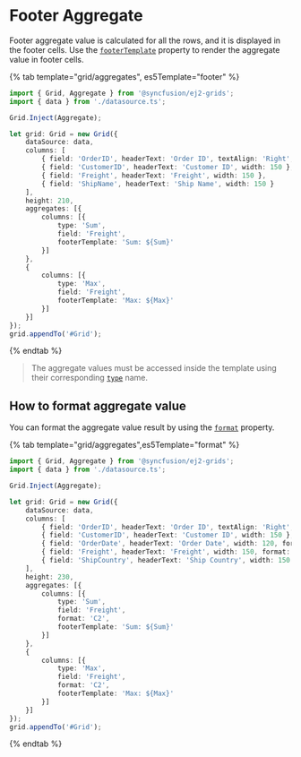# Footer Aggregate

Footer aggregate value is calculated for all the rows, and it is displayed in the footer cells. Use the [`footerTemplate`](../../api/grid/aggregateColumn/#footertemplate) property to render the aggregate value in footer cells.

{% tab template="grid/aggregates", es5Template="footer" %}

```typescript
import { Grid, Aggregate } from '@syncfusion/ej2-grids';
import { data } from './datasource.ts';

Grid.Inject(Aggregate);

let grid: Grid = new Grid({
    dataSource: data,
    columns: [
        { field: 'OrderID', headerText: 'Order ID', textAlign: 'Right', width: 120 },
        { field: 'CustomerID', headerText: 'Customer ID', width: 150 },
        { field: 'Freight', headerText: 'Freight', width: 150 },
        { field: 'ShipName', headerText: 'Ship Name', width: 150 }
    ],
    height: 210,
    aggregates: [{
        columns: [{
            type: 'Sum',
            field: 'Freight',
            footerTemplate: 'Sum: ${Sum}'
        }]
    },
    {
        columns: [{
            type: 'Max',
            field: 'Freight',
            footerTemplate: 'Max: ${Max}'
        }]
    }]
});
grid.appendTo('#Grid');

```

{% endtab %}

> The aggregate values must be accessed inside the template using their corresponding [`type`](../../api/grid/aggregateColumn/#type) name.

## How to format aggregate value

You can format the aggregate value result by using the [`format`](../../api/grid/aggregateColumn/#format) property.

{% tab template="grid/aggregates",es5Template="format" %}

```typescript
import { Grid, Aggregate } from '@syncfusion/ej2-grids';
import { data } from './datasource.ts';

Grid.Inject(Aggregate);

let grid: Grid = new Grid({
    dataSource: data,
    columns: [
        { field: 'OrderID', headerText: 'Order ID', textAlign: 'Right', width: 120 },
        { field: 'CustomerID', headerText: 'Customer ID', width: 150 },
        { field: 'OrderDate', headerText: 'Order Date', width: 120, format: 'yMd' },
        { field: 'Freight', headerText: 'Freight', width: 150, format: 'C2' },
        { field: 'ShipCountry', headerText: 'Ship Country', width: 150 }
    ],
    height: 230,
    aggregates: [{
        columns: [{
            type: 'Sum',
            field: 'Freight',
            format: 'C2',
            footerTemplate: 'Sum: ${Sum}'
        }]
    },
    {
        columns: [{
            type: 'Max',
            field: 'Freight',
            format: 'C2',
            footerTemplate: 'Max: ${Max}'
        }]
    }]
});
grid.appendTo('#Grid');

```

{% endtab %}
